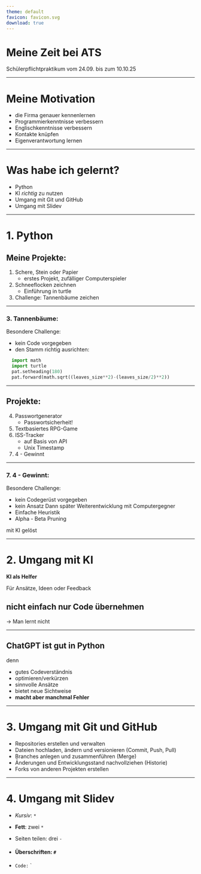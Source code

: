 ```yaml
---
theme: default
favicon: favicon.svg
download: true
---
```


# Meine Zeit bei ATS
Schülerpflichtpraktikum vom 24.09. bis zum 10.10.25

---

# Meine Motivation
- die Firma genauer kennenlernen
- Programmierkenntnisse verbessern
- Englischkenntnisse verbessern
- Kontakte knüpfen
- Eigenverantwortung lernen

---

# Was habe ich gelernt?
- Python
- KI *richtig* zu nutzen
- Umgang mit Git und GitHub
- Umgang mit Slidev

---

# 1. Python
## Meine Projekte:
1. Schere, Stein oder Papier
    - erstes Projekt, zufälliger Computerspieler
2. Schneeflocken zeichnen
    - Einführung in turtle
3. Challenge: Tannenbäume zeichen

---

### 3. Tannenbäume:
Besondere Challenge:
  - kein Code vorgegeben
  - den Stamm richtig ausrichten:
  
```python
  import math
  import turtle
  pat.setheading(180)
  pat.forward(math.sqrt((leaves_size**2)-(leaves_size/2)**2))
```

---

## Projekte:
4. Passwortgenerator
    - Passwortsicherheit!
5. Textbasiertes RPG-Game
6. ISS-Tracker
    - auf Basis von API
    - Unix Timestamp
7. 4 - Gewinnt

---

### 7. 4 - Gewinnt:
Besondere Challenge:
  - kein Codegerüst vorgegeben
  - kein Ansatz
Dann später Weiterentwicklung mit Computergegner
  - Einfache Heuristik
  - Alpha - Beta Pruning

mit KI gelöst

---

# 2. Umgang mit KI
**KI als Helfer**

Für Ansätze, Ideen oder Feedback
## **nicht einfach nur Code übernehmen**
  -> Man lernt nicht

---

## **ChatGPT ist gut in Python**
denn
- gutes Codeverständnis
- optimieren/verkürzen
- sinnvolle Ansätze
- bietet neue Sichtweise
- **macht aber manchmal Fehler**

---

# 3. Umgang mit Git und GitHub
- Repositories erstellen und verwalten
- Dateien hochladen, ändern und versionieren (Commit, Push, Pull)
- Branches anlegen und zusammenführen (Merge)
- Änderungen und Entwicklungsstand nachvollziehen (Historie)
- Forks von anderen Projekten erstellen

---

# 4. Umgang mit Slidev
- *Kursiv*: `*` 

- **Fett**: zwei `*` 

- Seiten teilen: drei `-` 

- #### Überschriften: `#`

- `Code:` `






